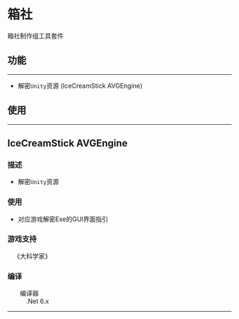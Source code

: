 # 箱社

箱社制作组工具套件

## 功能
---
* 解密`Unity`资源 (IceCreamStick AVGEngine)

## 使用
---

## IceCreamStick AVGEngine
### 描述
* 解密`Unity`资源
### 使用
* 对应游戏解密Exe的GUI界面指引
### 游戏支持
&emsp;《大科学家》<br>
### 编译
&emsp;&emsp;编译器<br>
&emsp;&emsp;&emsp;.Net 6.x<br>

---

